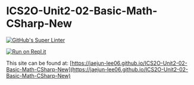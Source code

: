 # ICS2O-Unit2-02-Basic-Math-CSharp-New

[![GitHub's Super Linter](https://github.com/jaejun-lee06/ICS2O-Unit2-02-Basic-Math-CSharp-New/workflows/GitHub's%20Super%20Linter/badge.svg)](https://github.com/jaejun-lee06/ICS2O-Unit2-02-Basic-Math-CSharp-New/actions)

[![Run on Repl.it](https://repl.it/badge/github/jaejun-lee06/ICS2O-Unit2-02-Basic-Math-CSharp-New)](https://repl.it/github/jaejun-lee06/ICS2O-Unit2-02-Basic-Math-CSharp-New)

This site can be found at: [https://jaejun-lee06.github.io/ICS2O-Unit2-02-Basic-Math-CSharp-New](https://jaejun-lee06.github.io/ICS2O-Unit2-02-Basic-Math-CSharp-New)
